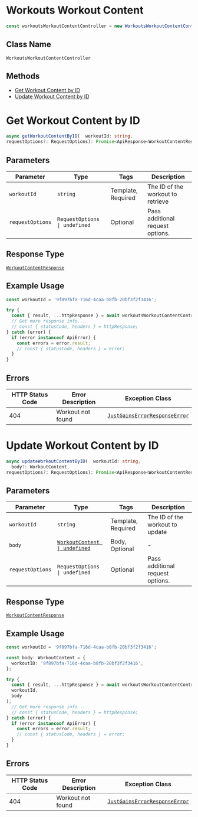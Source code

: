 # Workouts Workout Content

```ts
const workoutsWorkoutContentController = new WorkoutsWorkoutContentController(client);
```

## Class Name

`WorkoutsWorkoutContentController`

## Methods

* [Get Workout Content by ID](../../doc/controllers/workouts-workout-content.md#get-workout-content-by-id)
* [Update Workout Content by ID](../../doc/controllers/workouts-workout-content.md#update-workout-content-by-id)


# Get Workout Content by ID

```ts
async getWorkoutContentByID(  workoutId: string,
requestOptions?: RequestOptions): Promise<ApiResponse<WorkoutContentResponse>>
```

## Parameters

| Parameter | Type | Tags | Description |
|  --- | --- | --- | --- |
| `workoutId` | `string` | Template, Required | The ID of the workout to retrieve |
| `requestOptions` | `RequestOptions \| undefined` | Optional | Pass additional request options. |

## Response Type

[`WorkoutContentResponse`](../../doc/models/workout-content-response.md)

## Example Usage

```ts
const workoutId = '9f897bfa-716d-4caa-b8fb-20bf3f2f3416';

try {
  const { result, ...httpResponse } = await workoutsWorkoutContentController.getWorkoutContentByID(workoutId);
  // Get more response info...
  // const { statusCode, headers } = httpResponse;
} catch (error) {
  if (error instanceof ApiError) {
    const errors = error.result;
    // const { statusCode, headers } = error;
  }
}
```

## Errors

| HTTP Status Code | Error Description | Exception Class |
|  --- | --- | --- |
| 404 | Workout not found | [`JustGainsErrorResponseError`](../../doc/models/just-gains-error-response-error.md) |


# Update Workout Content by ID

```ts
async updateWorkoutContentByID(  workoutId: string,
  body?: WorkoutContent,
requestOptions?: RequestOptions): Promise<ApiResponse<WorkoutContentResponse>>
```

## Parameters

| Parameter | Type | Tags | Description |
|  --- | --- | --- | --- |
| `workoutId` | `string` | Template, Required | The ID of the workout to update |
| `body` | [`WorkoutContent \| undefined`](../../doc/models/workout-content.md) | Body, Optional | - |
| `requestOptions` | `RequestOptions \| undefined` | Optional | Pass additional request options. |

## Response Type

[`WorkoutContentResponse`](../../doc/models/workout-content-response.md)

## Example Usage

```ts
const workoutId = '9f897bfa-716d-4caa-b8fb-20bf3f2f3416';

const body: WorkoutContent = {
  workoutID: '9f897bfa-716d-4caa-b8fb-20bf3f2f3416',
};

try {
  const { result, ...httpResponse } = await workoutsWorkoutContentController.updateWorkoutContentByID(
  workoutId,
  body
);
  // Get more response info...
  // const { statusCode, headers } = httpResponse;
} catch (error) {
  if (error instanceof ApiError) {
    const errors = error.result;
    // const { statusCode, headers } = error;
  }
}
```

## Errors

| HTTP Status Code | Error Description | Exception Class |
|  --- | --- | --- |
| 404 | Workout not found | [`JustGainsErrorResponseError`](../../doc/models/just-gains-error-response-error.md) |

